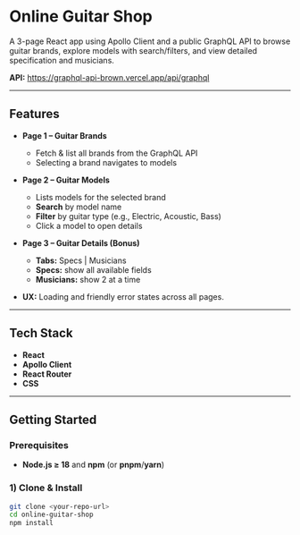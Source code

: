 # Online Guitar Shop

A 3-page React app using Apollo Client and a public GraphQL API to browse guitar brands, explore models with search/filters, and view detailed specification and musicians.

**API:** https://graphql-api-brown.vercel.app/api/graphql

---

## Features

- **Page 1 – Guitar Brands**
  - Fetch & list all brands from the GraphQL API
  - Selecting a brand navigates to models

- **Page 2 – Guitar Models**
  - Lists models for the selected brand
  - **Search** by model name
  - **Filter** by guitar type (e.g., Electric, Acoustic, Bass)
  - Click a model to open details

- **Page 3 – Guitar Details (Bonus)**
  - **Tabs:** Specs | Musicians
  - **Specs:** show all available fields
  - **Musicians:** show 2 at a time
  
- **UX:** Loading and friendly error states across all pages.

---

## Tech Stack

- **React**
- **Apollo Client**
- **React Router**
- **CSS**

---

## Getting Started

### Prerequisites
- **Node.js ≥ 18** and **npm** (or **pnpm**/**yarn**)

### 1) Clone & Install
```bash
git clone <your-repo-url>
cd online-guitar-shop
npm install
